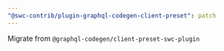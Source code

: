 ```yaml
---
"@swc-contrib/plugin-graphql-codegen-client-preset": patch
---
```


Migrate from `@graphql-codegen/client-preset-swc-plugin`
